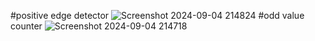 #positive edge detector
![Screenshot 2024-09-04 214824](https://github.com/user-attachments/assets/3e372bf2-b134-4b06-ad7e-c4b236e5a77c)
#odd value counter
![Screenshot 2024-09-04 214718](https://github.com/user-attachments/assets/a16c3045-5646-49be-92aa-e8f1f7802640)
